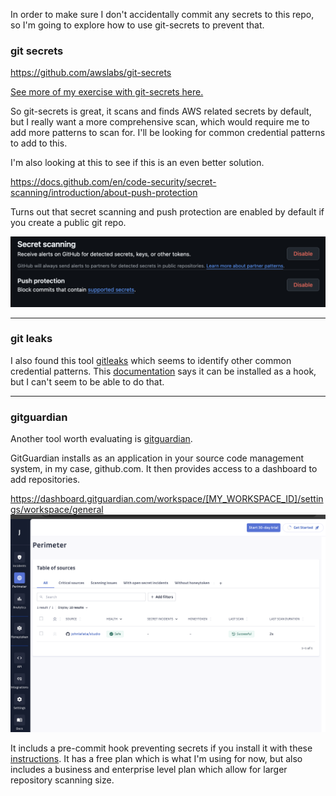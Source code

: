 In order to make sure I don't accidentally commit any secrets to this repo, so I'm going to explore how to use git-secrets to prevent that.

### git secrets
https://github.com/awslabs/git-secrets

[See more of my exercise with git-secrets here.](../../tools/code/secrets/gitSecrets.md)

So git-secrets is great, it scans and finds AWS related secrets by default, but I really want a more comprehensive scan, which would require me to add more patterns to scan for.  I'll be looking for common credential patterns to add to this.

I'm also looking at this to see if this is an even better solution.

https://docs.github.com/en/code-security/secret-scanning/introduction/about-push-protection

Turns out that secret scanning and push protection are enabled by default if you create a public git repo.  

![pushProtection](../../images/pushProtectionAndSecretScanning.png)

----
### git leaks
I also found this tool [gitleaks](../../tools/code/secrets/gitLeaks.md) which seems to identify other common credential patterns.     This [documentation](https://www.jit.io/resources/appsec-tools/the-developers-guide-to-using-gitleaks-to-detect-hardcoded-secrets) says it can be installed as a hook, but I can't seem to be able to do that.

---
### gitguardian
Another tool worth evaluating is [gitguardian](https://www.gitguardian.com/).

GitGuardian installs as an application in your source code management system, in my case, github.com.  It then provides access to a dashboard to add repositories. 

https://dashboard.gitguardian.com/workspace/[MY_WORKSPACE_ID]/settings/workspace/general 
![gitGuardianDashboard](../../images/gitGuardianDashbaord.png)

It includs a pre-commit hook preventing secrets if you install it with these [instructions](https://docs.gitguardian.com/ggshield-docs/integrations/git-hooks/pre-commit).  It has a free plan which is what I'm using for now, but also includes a business and enterprise level plan which allow for larger repository scanning size.